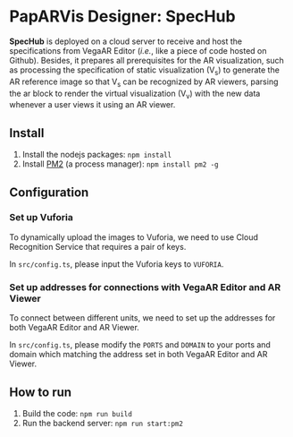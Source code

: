 # PapARVis Designer: SpecHub
**SpecHub** is deployed on a cloud server to receive and host the specifications from VegaAR Editor (*i.e.*, like a piece of code hosted on Github). Besides, it prepares all prerequisites for the AR visualization, such as processing the specification of static visualization (V<sub>s</sub>) to generate the AR reference image so that V<sub>s</sub> can be recognized by AR viewers, parsing the ar block to render the virtual visualization (V<sub>v</sub>) with the new data whenever a user views it using an AR viewer.

## Install
1. Install the nodejs packages: ```npm install```
2. Install [PM2](https://pm2.keymetrics.io/) (a process manager): ```npm install pm2 -g```

## Configuration
### Set up Vuforia
To dynamically upload the images to Vuforia, we need to use Cloud Recognition Service that requires a pair of keys.

In ```src/config.ts```, please input the Vuforia keys to ```VUFORIA```.

### Set up addresses for connections with VegaAR Editor and AR Viewer
To connect between different units, we need to set up the addresses for both VegaAR Editor and AR Viewer.

In ```src/config.ts```, please modify the ```PORTS``` and ```DOMAIN``` to your ports and domain which matching the address set in both VegaAR Editor and AR Viewer.

## How to run
1. Build the code: ```npm run build```
2. Run the backend server: ```npm run start:pm2```
